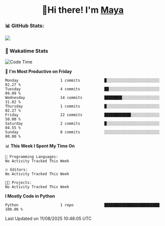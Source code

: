  <h1 align="center">👋Hi there! I'm <a href="https://liumyblog.cn">Maya</a></h1>

### 📊 GitHub Stats:
<p href="https://github.com/anuraghazra/github-readme-stats">
<img align="left" src="https://github-readme-stats.vercel.app/api?username=liumy-lay&show_icons=true&title_color=ffffff&icon_color=ffffff&text_color=ffffff&bg_color=D80835&hide_title=true" />
</p>
<br clear="left"/>

### 🚀 Wakatime Stats
<!--START_SECTION:waka-->
![Code Time](http://img.shields.io/badge/Code%20Time-206%20hrs%2021%20mins-blue)

📅 **I'm Most Productive on Friday** 

```text
Monday                   1 commits           █░░░░░░░░░░░░░░░░░░░░░░░░   02.27 % 
Tuesday                  4 commits           ██░░░░░░░░░░░░░░░░░░░░░░░   09.09 % 
Wednesday                14 commits          ████████░░░░░░░░░░░░░░░░░   31.82 % 
Thursday                 1 commits           █░░░░░░░░░░░░░░░░░░░░░░░░   02.27 % 
Friday                   22 commits          ████████████░░░░░░░░░░░░░   50.00 % 
Saturday                 2 commits           █░░░░░░░░░░░░░░░░░░░░░░░░   04.55 % 
Sunday                   0 commits           ░░░░░░░░░░░░░░░░░░░░░░░░░   00.00 % 
```


📊 **This Week I Spent My Time On** 

```text
💬 Programming Languages: 
No Activity Tracked This Week

🔥 Editors: 
No Activity Tracked This Week

🐱‍💻 Projects: 
No Activity Tracked This Week
```

**I Mostly Code in Python** 

```text
Python                   1 repo              █████████████████████████   100.00 % 
```




 Last Updated on 11/08/2025 10:48:05 UTC
<!--END_SECTION:waka-->

